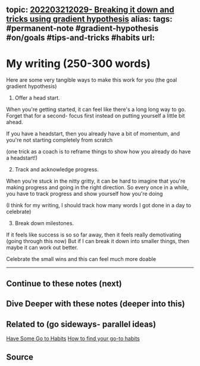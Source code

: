 topic: [202203212029- Breaking it down and tricks using gradient hypothesis](.md)
alias: 
tags: #permanent-note #gradient-hypothesis #on/goals #tips-and-tricks #habits
url: 
---

# My writing (250-300 words)

Here are some very tangible ways to make this work for you (the goal gradient hypothesis)

1. Offer a head start. 

When you're getting started, it can feel like there's a long long way to go. Forget that for a second- focus first instead on putting yourself a little bit ahead.

If you have a headstart, then you already have a bit of momentum, and you're not starting completely from scratch

(one trick as a coach is to reframe things to show how you already do have a headstart!)

2. Track and acknowledge progress. 


When you're stuck in the nitty gritty, it can be hard to imagine that you're making progress and going in the right direction. So every once in a while, you have to track progress and show yourself how you're doing

(I think for my writing, I should track how many words I got done in a day to celebrate)
 
3. Break down milestones. 

If it feels like success is so so far away, then it feels really demotivating (going through this now) But if I can break it down into smaller things, then maybe it can work out better.

Celebrate the small wins and this can feel much more doable

---
## Continue to these notes (next)

## Dive Deeper with these notes (deeper into this)
		
## Related to (go sideways- parallel ideas)
[Have Some Go to Habits](Have%20Some%20Go%20to%20Habits.md)
[How to find your go-to habits](How%20to%20find%20your%20go-to%20habits.md)
	
## Source